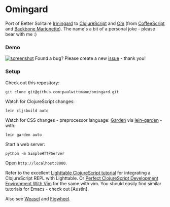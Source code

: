 # Omingard
Port of Better Solitaire [Irmingard](https://github.com/paulwittmann/irmingard-backbone) to [ClojureScript](https://github.com/clojure/clojurescript) and [Om](https://github.com/swannodette/om) (from [CoffeeScript](http://coffeescript.org) and [Backbone Marionette](http://marionettejs.com)).
The name's a bit of a personal joke - please bear with me :)


### Demo
[![screenshot](https://dl.dropboxusercontent.com/u/15321563/omingard.png)](https://dl.dropboxusercontent.com/u/15321563/omingard/index.html)
Found a bug? Please create a new [issue](https://github.com/paulwittmann/omingard/issues) - thank you!


### Setup
Check out this repository:

    git clone git@github.com:paulwittmann/omingard.git

Watch for ClojureScript changes:

    lein cljsbuild auto

Watch for CSS changes - preprocessor language: [Garden](https://github.com/noprompt/garden) via [lein-garden](https://github.com/noprompt/lein-garden) - with:

    lein garden auto

Start a web server:

    python -m SimpleHTTPServer

Open `http://localhost:8000`.

Refer to the excellent [Lighttable ClojureScript tutorial](https://github.com/swannodette/lt-cljs-tutorial) for integrating a ClojureScript REPL with Lighttable.
Or [Perfect ClojureScript Development Environment With Vim](https://astashov.github.io/blog/2014/07/30/perfect-clojurescript-development-environment-with-vim) for the same with vim.
You should easily find similar tutorials for Emacs - check out [Austin].

Also see [Weasel](https://github.com/tomjakubowski/weasel) and [Figwheel](https://github.com/bhauman/lein-figwheel).


